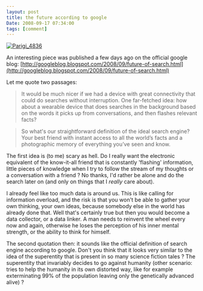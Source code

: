 ```yaml
---
layout: post
title: the future according to google
Date: 2008-09-17 07:34:00
tags: [comment]
---
```

 

[![Parigi_4836](http://farm4.static.flickr.com/3205/2505105614_ea6910b0fd.jpg)](http://www.flickr.com/photos/aadm/2505105614/)  
  
An interesting piece was published a few days ago on the official google blog: [http://googleblog.blogspot.com/2008/09/future-of-search.html](http://googleblog.blogspot.com/2008/09/future-of-search.html)  
  
Let me quote two passages:  
  

> It would be much nicer if we had a device with great connectivity that could do searches without interruption. One far-fetched idea: how about a wearable device that does searches in the background based on the words it picks up from conversations, and then flashes relevant facts?

  


> So what's our straightforward definition of the ideal search engine? Your best friend with instant access to all the world’s facts and a photographic memory of everything you’ve seen and know.

  
  
The first idea is (to me) scary as hell. Do I really want the electronic equivalent of the know-it-all friend that is constantly 'flashing' information, little pieces of knowledge when I try to follow the stream of my thoughts or a conversation with a friend ? No thanks, I'd rather be alone and do the search later on (and only on things that I _really_ care about).  
  
I already feel like too much data is around us. This is like calling for information overload, and the risk is that you won't be able to gather your own thinking, your own ideas, because somebody else in the world has already done that. Well that's certainly true but then you would become a data collector, or a data linker. A man needs to reinvent the wheel every now and again, otherwise he loses the perception of his inner mental strength, or the ability to think for himself.   
  
The second quotation then: it sounds like the official definition of search engine according to google. Don't you think that it looks very similar to the idea of the superentity that is present in so many science fiction tales ? The superentity that invariably decides to go against humanity (other scenario: tries to help the humanity in its own distorted way, like for example exterminating 99% of the population leaving only the genetically advanced alive) ? 
